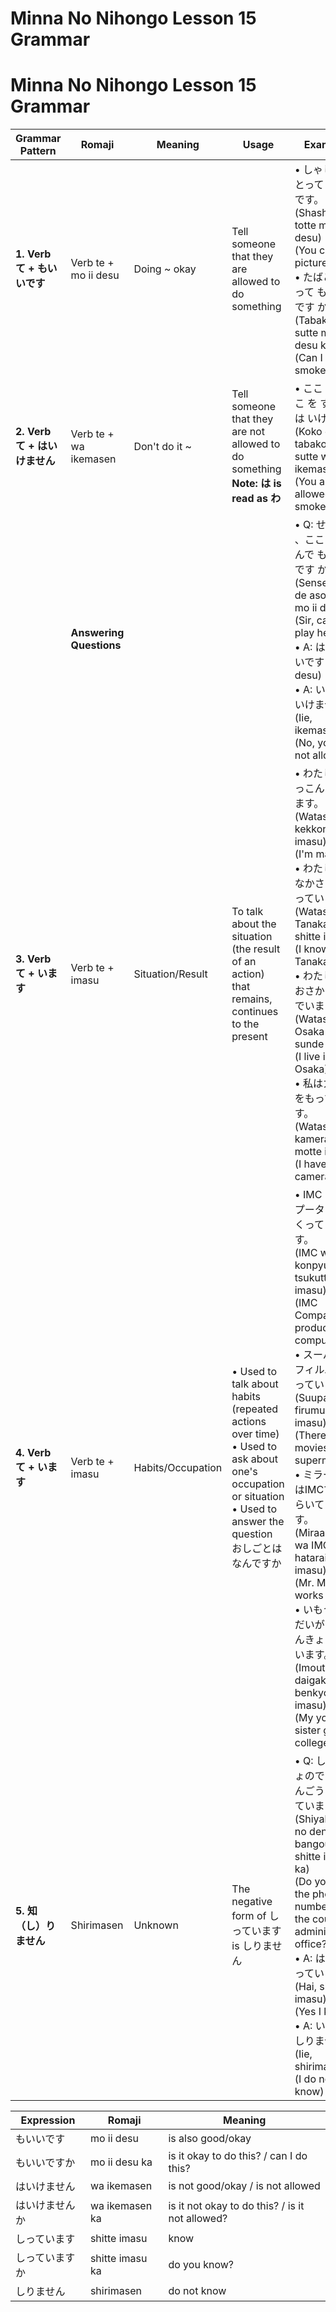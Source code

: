 # Minna No Nihongo Lesson 15 Grammar

# Minna No Nihongo Lesson 15 Grammar

| Grammar Pattern               | Romaji                  | Meaning           | Usage                                                                                                                                                               | Examples                                                                                                                                                                                                                                                                                                                                                                                                                                                                                           |
| ----------------------------- | ----------------------- | ----------------- | ------------------------------------------------------------------------------------------------------------------------------------------------------------------- | -------------------------------------------------------------------------------------------------------------------------------------------------------------------------------------------------------------------------------------------------------------------------------------------------------------------------------------------------------------------------------------------------------------------------------------------------------------------------------------------------- |
| **1. Verb て + もいいです**   | Verb te + mo ii desu    | Doing ~ okay      | Tell someone that they are allowed to do something                                                                                                                  | • しゃしん を とって も いい です。<br> (Shashin o totte mo ii desu)<br> (You can take pictures)<br>• たばこ を すって も いい です か。<br> (Tabako o sutte mo ii desu ka)<br> (Can I smoke?)                                                                                                                                                                                                                                                                                                     |
| **2. Verb て + はいけません** | Verb te + wa ikemasen   | Don't do it ~     | Tell someone that they are not allowed to do something<br>**Note: は is read as わ**                                                                                | • ここ で たばこ を すって は いけません<br> (Koko de tabako o sutte wa ikemasen)<br> (You are not allowed to smoke here)                                                                                                                                                                                                                                                                                                                                                                          |
|                               | **Answering Questions** |                   |                                                                                                                                                                     | • Q: せんせい 、ここ で あそんで も いい です か?<br> (Sensei, koko de asonde mo ii desu ka)<br> (Sir, can we play here?)<br>• A: はい、いいです (Hai, ii desu) (Okay)<br>• A: いいえ、いけません (Iie, ikemasen) (No, you are not allowed)                                                                                                                                                                                                                                                        |
| **3. Verb て + います**       | Verb te + imasu         | Situation/Result  | To talk about the situation (the result of an action) that remains, continues to the present                                                                        | • わたしはけっこんしています。<br> (Watashi wa kekkon shite imasu)<br> (I'm married)<br>• わたしはたなかさんをしっています。<br> (Watashi wa Tanaka-san o shitte imasu)<br> (I know Mr. Tanaka)<br>• わたしはおおさかにすんでいます。<br> (Watashi wa Osaka ni sunde imasu)<br> (I live in Osaka)<br>• 私はカメラをもっています。<br> (Watashi wa kamera o motte imasu)<br> (I have a camera)                                                                                                      |
| **4. Verb て + います**       | Verb te + imasu         | Habits/Occupation | • Used to talk about habits (repeated actions over time)<br>• Used to ask about one's occupation or situation<br>• Used to answer the question おしごとはなんですか | • IMC はコンプーターをつくっています。<br> (IMC wa konpyuutaa o tsukutte imasu)<br> (IMC Company produces computers)<br>• スーパーでフィルムをうっています。<br> (Suupaa de firumu o utte imasu)<br> (There are movies at the supermarket)<br>• ミラーさんはIMCではたらいています。<br> (Miraa-san wa IMC de hataraite imasu)<br> (Mr. Miller works at IMC)<br>• いもうとはだいがくでべんきょうしています。<br> (Imouto wa daigaku de benkyou shite imasu)<br> (My younger sister goes to college) |
| **5. 知（し）りません**       | Shirimasen              | Unknown           | The negative form of しっています is しりません                                                                                                                     | • Q: しやくしょのでんわばんごうをしっていますか。<br> (Shiyakusho no denwa bangou o shitte imasu ka)<br> (Do you know the phone number for the county administrative office?)<br>• A: はい、しっています。<br> (Hai, shitte imasu)<br> (Yes I know)<br>• A: いいえ、しりません。<br> (Iie, shirimasen)<br> (I do not know)                                                                                                                                                                         |

| Expression     | Romaji          | Meaning                                         |
| -------------- | --------------- | ----------------------------------------------- |
| もいいです     | mo ii desu      | is also good/okay                               |
| もいいですか   | mo ii desu ka   | is it okay to do this? / can I do this?         |
| はいけません   | wa ikemasen     | is not good/okay / is not allowed               |
| はいけませんか | wa ikemasen ka  | is it not okay to do this? / is it not allowed? |
| しっています   | shitte imasu    | know                                            |
| しっていますか | shitte imasu ka | do you know?                                    |
| しりません     | shirimasen      | do not know                                     |
